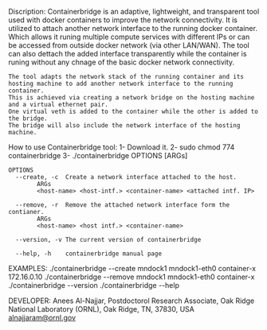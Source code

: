 Discription:
	Containerbridge is an adaptive, lightweight, and transparent tool used with docker containers to improve the network connectivity.
	It is utilized to attach another network interface to the running docker container.
	Which allows it runing multiple compute services with different IPs or can be accessed from outside docker network (via other LAN/WAN). 
	The tool can also dettach the added interface transparently while the container is runing without any chnage of the basic docker network connectivity.    

	The tool adapts the network stack of the running container and its hosting machine to add another network interface to the running container.
	This is achieved via creating a network bridge on the hosting machine and a virtual ethernet pair.
	One virtual veth is added to the container while the other is added to the bridge. 
	The bridge will also include the network interface of the hosting machine. 


How to use Containerbridge tool:
   1- Download it.
   2- sudo chmod 774 containerbridge
   3- ./containerbridge OPTIONS [ARGs]
	   
	   
    OPTIONS
      --create, -c	Create a network interface attached to the host.
			ARGs
			<host-name> <host-intf.> <container-name> <attached intf. IP>

      --remove, -r	Remove the attached network interface form the contianer.
			ARGs
			<host-name> <host intf.> <container-name> 

      --version, -v	The current version of containerbridge

      --help, -h	containerbridge manual page
	  
	  
	  
EXAMPLES:
	./containerbridge --create mndock1 mndock1-eth0 container-x 172.16.0.10
	./containerbridge --remove mndock1 mndock1-eth0 container-x
	./containerbridge --version 
	./containerbridge --help


DEVELOPER:
	Anees Al-Najjar,
	Postdoctorol Research Associate,
	Oak Ridge National Laboratory (ORNL), Oak Ridge, TN, 37830, USA
	alnajjaram@ornl.gov
